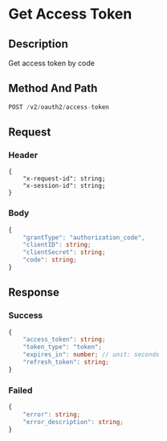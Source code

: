 # Get Access Token

## Description

Get access token by code

## Method And Path

```js
POST /v2/oauth2/access-token
```

## Request

### Header

```ts{2-3}
{
    "x-request-id": string;
    "x-session-id": string;
}
```

### Body

```ts
{
    "grantType": "authorization_code",
    "clientID": string;
    "clientSecret": string;
    "code": string;
}
```

## Response

### Success

```ts
{
    "access_token": string;
    "token_type": "token";
    "expires_in": number; // unit: seconds
    "refresh_token": string;
}
```

### Failed

```ts
{
    "error": string;
    "error_description": string;
}
```
